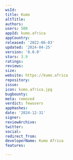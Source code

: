 ```yaml
---
wsId: 
title: Kumo
altTitle: 
authors: 
users: 500
appId: kumo.africa
appCountry: 
released: '2022-06-03'
updated: '2024-04-25'
version: '8.0.0'
stars: 3.9
ratings: 
reviews: 
size: 
website: https://kumo.africa
repository: 
issue: 
icon: kumo.africa.jpg
bugbounty: 
meta: removed
verdict: fewusers
appHashes: 
date: '2024-12-31'
signer: 
reviewArchive: 
twitter: 
social: 
redirect_from: 
developerName: Kumo Africa
features: 

---
```


